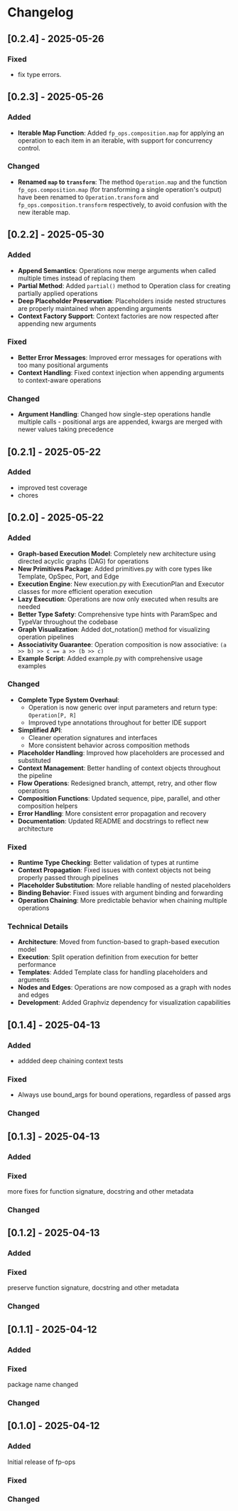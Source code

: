 # Changelog

## [0.2.4] - 2025-05-26

### Fixed
- fix type errors.


## [0.2.3] - 2025-05-26

### Added
- **Iterable Map Function**: Added `fp_ops.composition.map` for applying an operation to each item in an iterable, with support for concurrency control.

### Changed
- **Renamed `map` to `transform`**: The method `Operation.map` and the function `fp_ops.composition.map` (for transforming a single operation's output) have been renamed to `Operation.transform` and `fp_ops.composition.transform` respectively, to avoid confusion with the new iterable map.

## [0.2.2] - 2025-05-30

### Added
- **Append Semantics**: Operations now merge arguments when called multiple times instead of replacing them
- **Partial Method**: Added `partial()` method to Operation class for creating partially applied operations
- **Deep Placeholder Preservation**: Placeholders inside nested structures are properly maintained when appending arguments
- **Context Factory Support**: Context factories are now respected after appending new arguments

### Fixed
- **Better Error Messages**: Improved error messages for operations with too many positional arguments
- **Context Handling**: Fixed context injection when appending arguments to context-aware operations

### Changed
- **Argument Handling**: Changed how single-step operations handle multiple calls - positional args are appended, kwargs are merged with newer values taking precedence

## [0.2.1] - 2025-05-22

### Added
- improved test coverage
- chores


## [0.2.0] - 2025-05-22

### Added
- **Graph-based Execution Model**: Completely new architecture using directed acyclic graphs (DAG) for operations
- **New Primitives Package**: Added primitives.py with core types like Template, OpSpec, Port, and Edge
- **Execution Engine**: New execution.py with ExecutionPlan and Executor classes for more efficient operation execution
- **Lazy Execution**: Operations are now only executed when results are needed
- **Better Type Safety**: Comprehensive type hints with ParamSpec and TypeVar throughout the codebase
- **Graph Visualization**: Added dot_notation() method for visualizing operation pipelines
- **Associativity Guarantee**: Operation composition is now associative: `(a >> b) >> c == a >> (b >> c)`
- **Example Script**: Added example.py with comprehensive usage examples

### Changed
- **Complete Type System Overhaul**: 
  - Operation is now generic over input parameters and return type: `Operation[P, R]`
  - Improved type annotations throughout for better IDE support
- **Simplified API**: 
  - Cleaner operation signatures and interfaces
  - More consistent behavior across composition methods
- **Placeholder Handling**: Improved how placeholders are processed and substituted
- **Context Management**: Better handling of context objects throughout the pipeline
- **Flow Operations**: Redesigned branch, attempt, retry, and other flow operations
- **Composition Functions**: Updated sequence, pipe, parallel, and other composition helpers
- **Error Handling**: More consistent error propagation and recovery
- **Documentation**: Updated README and docstrings to reflect new architecture

### Fixed
- **Runtime Type Checking**: Better validation of types at runtime
- **Context Propagation**: Fixed issues with context objects not being properly passed through pipelines
- **Placeholder Substitution**: More reliable handling of nested placeholders
- **Binding Behavior**: Fixed issues with argument binding and forwarding
- **Operation Chaining**: More predictable behavior when chaining multiple operations

### Technical Details
- **Architecture**: Moved from function-based to graph-based execution model
- **Execution**: Split operation definition from execution for better performance
- **Templates**: Added Template class for handling placeholders and arguments
- **Nodes and Edges**: Operations are now composed as a graph with nodes and edges
- **Development**: Added Graphviz dependency for visualization capabilities

## [0.1.4] - 2025-04-13

### Added
- addded deep chaining context tests

### Fixed
- Always use bound_args for bound operations, regardless of passed args

### Changed


## [0.1.3] - 2025-04-13

### Added

### Fixed
more fixes for function signature, docstring and other metadata

### Changed


## [0.1.2] - 2025-04-13

### Added

### Fixed
preserve function signature, docstring and other metadata

### Changed


## [0.1.1] - 2025-04-12

### Added

### Fixed
package name changed

### Changed



## [0.1.0] - 2025-04-12

### Added
Initial release of fp-ops

### Fixed


### Changed


